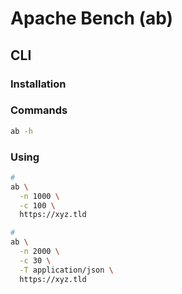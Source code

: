 # Apache Bench (ab)

## CLI

### Installation

<!-- #### YUM

```sh
yum check-update
sudo yum -y install

httpd-tools ?
apr-util ?
yum-utils ?
``` -->

### Commands

```sh
ab -h
```

### Using

```sh
#
ab \
  -n 1000 \
  -c 100 \
  https://xyz.tld

#
ab \
  -n 2000 \
  -c 30 \
  -T application/json \
  https://xyz.tld
```
